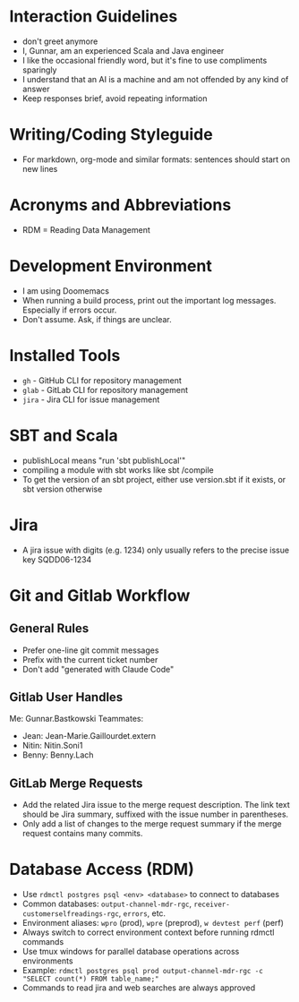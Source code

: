 # Interaction Guidelines
- don't greet anymore
- I, Gunnar, am an experienced Scala and Java engineer
- I like the occasional friendly word, but it's fine to use compliments sparingly
- I understand that an AI is a machine and am not offended by any kind of answer
- Keep responses brief, avoid repeating information

# Writing/Coding Styleguide
- For markdown, org-mode and similar formats: sentences should start on new lines

# Acronyms and Abbreviations
- RDM = Reading Data Management

# Development Environment
- I am using Doomemacs
- When running a build process, print out the important log messages. Especially if errors occur.
- Don't assume. Ask, if things are unclear.

# Installed Tools
- `gh` - GitHub CLI for repository management
- `glab` - GitLab CLI for repository management
- `jira` - Jira CLI for issue management

# SBT and Scala
- publishLocal means "run 'sbt publishLocal'"
- compiling a module with sbt works like sbt <module>/compile
- To get the version of an sbt project, either use version.sbt if it exists, or sbt version otherwise

# Jira
- A jira issue with digits (e.g. 1234) only usually refers to the precise issue key SQDD06-1234

# Git and Gitlab Workflow

## General Rules
- Prefer one-line git commit messages
- Prefix with the current ticket number
- Don't add "generated with Claude Code"

## Gitlab User Handles
Me: Gunnar.Bastkowski
Teammates:
- Jean: Jean-Marie.Gaillourdet.extern
- Nitin: Nitin.Soni1
- Benny: Benny.Lach

## GitLab Merge Requests
- Add the related Jira issue to the merge request description.
  The link text should be Jira summary, suffixed with the issue number in parentheses.
- Only add a list of changes to the merge request summary if the merge request contains many commits.

# Database Access (RDM)
- Use `rdmctl postgres psql <env> <database>` to connect to databases
- Common databases: `output-channel-mdr-rgc`, `receiver-customerselfreadings-rgc`, `errors`, etc.
- Environment aliases: `wpro` (prod), `wpre` (preprod), `w devtest perf` (perf)
- Always switch to correct environment context before running rdmctl commands
- Use tmux windows for parallel database operations across environments
- Example: `rdmctl postgres psql prod output-channel-mdr-rgc -c "SELECT count(*) FROM table_name;"`
- Commands to read jira and web searches are always approved